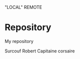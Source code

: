 "LOCAL" 
REMOTE

# Repository
My repository

<?xml version="1.0" encoding="UTF-8"?>

 <!-- un premier marin -->
 <marin  id="12">
	 <nom>Surcouf</nom>
	 <prenom>Robert</prenom>
	 <remarque  lang="FR">Capitaine corsaire</remarque>
 </marin>

